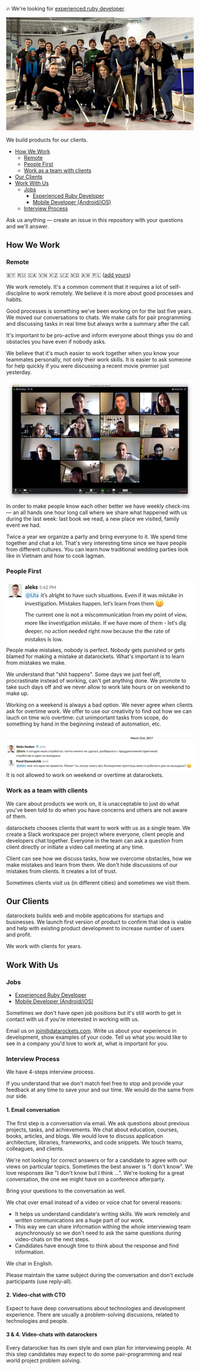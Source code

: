 🔥 We're looking for [experienced ruby developer](jobs/experienced-ruby-developer.md).

[![datarockets team on January 2019](images/team-january-2019.jpg)](https://www.instagram.com/datarockets/)

We build products for our clients.

* [How We Work](#how-we-work)
  * [Remote](#remote)
  * [People First](#people-first)
  * [Work as a team with clients](#work-as-a-team-with-clients)
* [Our Clients](#our-clients)
* [Work With Us](#work-with-us)
  * [Jobs](#jobs)
    * [Experienced Ruby Developer](jobs/experienced-ruby-developer.md)
    * [Mobile Developer (Android/iOS)](jobs/mobile-developer.md)
  * [Interview Process](#interview-process)

Ask us anything — create an issue in this repository with your questions and we'll answer.

## How We Work

### Remote

🇧🇾 🇷🇺 🇨🇦 🇻🇳 🇰🇿 🇺🇿 🇲🇩 🇦🇲 🇵🇱 ([add yours](#work-with-us))

We work remotely. It's a common comment that it requires a lot of self-discipline to work remotely. We believe it is more about good processes and habits.

Good processes is something we've been working on for the last five years. We moved our conversations to chats. We make calls for pair programming and discussing tasks in real time but always write a summary after the call.

It's important to be pro-active and inform everyone about things you do and obstacles you have even if nobody asks.

We believe that it's much easier to work together when you know your teammates personally, not only their work skills. It is easier to ask someone for help quickly if you were discussing a recent movie premier just yesterday.

![datarockets check-in](images/check-in.png)
In order to make people know each other better we have weekly check-ins — an all hands one hour long call where we share what happened with us during the last week: last book we read, a new place we visited, family event we had.

Twice a year we organize a party and bring everyone to it. We spend time together and chat a lot. That's very interesting time since we have people from different cultures. You can learn how traditional wedding parties look like in Vietnam and how to cook lagman.

### People First

![Screenshot on which team lead says it's ok to make mistakes](images/mistakes-are-ok.png)
People make mistakes, nobody is perfect. Nobody gets punished or gets blamed for making a mistake at datarockets. What's important is to learn from mistakes we make.

We understand that "shit happens". Some days we just feel off, procrastinate instead of working, can't get anything done. We promote to take such days off and we never allow to work late hours or on weekend to make up.

Working on a weekend is always a bad option. We never agree when clients ask for overtime work. We offer to use our creativity to find out how we can lauch on time w/o overtime: cut unimportant tasks from scope, do something by hand in the beginning instead of automation, etc.

![Screenshot where CEO says developer shouldn't work on weekend](images/no-work-on-weekend.png)
It is not allowed to work on weekend or overtime at datarockets.

### Work as a team with clients

We care about products we work on, it is unacceptable to just do what you've been told to do when you have concerns and others are not aware of them.

datarockets chooses clients that want to work with us as a single team. We create a Slack workspace per project where everyone, client people and developers chat together. Everyone in the team can ask a question from client directly or initiate a video call meeting at any time.

Client can see how we discuss tasks, how we overcome obstacles, how we make mistakes and learn from them. We don't hide discussions of our mistakes from clients. It creates a lot of trust.

Sometimes clients visit us (in different cities) and sometimes we visit them.

## Our Clients

datarockets builds web and mobile applications for startups and businesses. We launch first version of product to confirm that idea is viable and help with existing product development to increase number of users and profit.

We work with clients for years.

## Work With Us

### Jobs

- [Experienced Ruby Developer](jobs/experienced-ruby-developer.md)
- [Mobile Developer (Android/iOS)](jobs/mobile-developer.md)

Sometimes we don't have open job positions but it's still worth to get in contact with us if you're interested in working with us.

Email us on [join@datarockets.com](mailto:join@datarockets.com). Write us about your experience in development, show examples of your code. Tell us what you would like to see in a company you'd love to work at, what is important for you.

### Interview Process

We have 4-steps interview process.

If you understand that we don't match feel free to stop and provide your feedback at any time to save your and our time. We would do the same from our side.

#### 1. Email conversation

The first step is a conversation via email. We ask questions about previous projects, tasks, and achievements. We chat about education, courses, books, articles, and blogs. We would love to discuss application architecture, libraries, frameworks, and code snippets. We touch teams, colleagues, and clients.

We're not looking for correct answers or for a candidate to agree with our views on particular topics. Sometimes the best answer is "I don't know". We love responses like "I don't know but I think ...". We're looking for a great conversation, the one we might have on a conference afterparty.

Bring your questions to the conversation as well.

We chat over email instead of a video or voice chat for several reasons:
- It helps us understand candidate's writing skills. We work remotely and written communications are a huge part of our work.
- This way we can share information withing the whole interviewing team asynchronously so we don't need to ask the same questions during video-chats on the next steps.
- Candidates have enough time to think about the response and find information.

We chat in English.

Please maintain the same subject during the conversation and don't exclude participants (use reply-all).

#### 2. Video-chat with CTO

Expect to have deep conversations about technologies and development experience. There are usually a problem-solving discusions, related to technologies and people.

#### 3 & 4. Video-chats with datarockers

Every datarocker has its own style and own plan for interviewing people. At this step candidates may expect to do some pair-programming and real world project problem solving.
